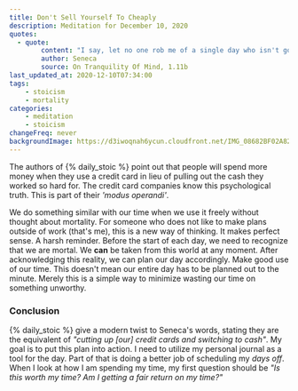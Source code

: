 ```yaml
---
title: Don't Sell Yourself To Cheaply
description: Meditation for December 10, 2020
quotes:
  - quote:
        content: "I say, let no one rob me of a single day who isn't going to make a full return on the loss."
        author: Seneca
        source: On Tranquility Of Mind, 1.11b
last_updated_at: 2020-12-10T07:34:00
tags:
    - stoicism
    - mortality
categories:
    - meditation
    - stoicism
changeFreq: never
backgroundImage: https://d3iwoqnah6ycun.cloudfront.net/IMG_08682BF02A82.jpg
---
```


The authors of {% daily_stoic %} point out that people will spend more money when they use a credit card in lieu of 
pulling out the cash they worked so hard for. The credit card companies know this psychological truth. This is part of 
their *'modus operandi'*.

We do something similar with our time when we use it freely without thought about mortality. For someone who does not 
like to make plans outside of work (that's me), this is a new way of thinking. It makes perfect sense. A harsh reminder. 
Before the start of each day, we need to recognize that we are mortal. We **can** be taken from this world at any 
moment. After acknowledging this reality, we can plan our day accordingly. Make good use of our time. This doesn't mean 
our entire day has to be planned out to the minute. Merely this is a simple way to minimize wasting our time on 
something unworthy.

### Conclusion

{% daily_stoic %} give a modern twist to Seneca's words, stating they are the equivalent of *"cutting up [our] credit 
cards and switching to cash"*. My goal is to put this plan into action. I need to utilize my personal journal as a tool
for the day. Part of that is doing a better job of scheduling my *days off*. When I look at how I am spending 
my time, my first question should be *"Is this worth my time? Am I getting a fair return on my time?"*
